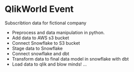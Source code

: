 # QlikWorld Event
Subscribtion data for fictional company

- Preprocess and data manipulation in python.
- Add data to AWS s3 bucket
- Connect Snowflake to S3 bucket
- Stage data to Snowflake
- Connect snowflake and dbt
- Transform data to final data model in snowflake with dbt
- Load data to qlik and blow minds! 
...